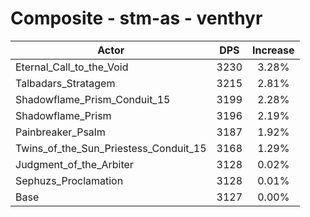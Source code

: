 # Composite - stm-as - venthyr
| Actor | DPS | Increase |
|---|:---:|:---:|
|Eternal_Call_to_the_Void|3230|3.28%|
|Talbadars_Stratagem|3215|2.81%|
|Shadowflame_Prism_Conduit_15|3199|2.28%|
|Shadowflame_Prism|3196|2.19%|
|Painbreaker_Psalm|3187|1.92%|
|Twins_of_the_Sun_Priestess_Conduit_15|3168|1.29%|
|Judgment_of_the_Arbiter|3128|0.02%|
|Sephuzs_Proclamation|3128|0.01%|
|Base|3127|0.00%|
